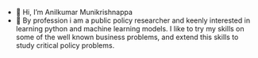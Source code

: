 - 👋 Hi, I’m Anilkumar Munikrishnappa
- 👀 By profession i am a public policy researcher and keenly interested in learning python and machine learning models. I like to try my skills on some of the well known business problems, and extend this skills to study critical policy problems. 

<!---
Anilkumar-Krishna/Anilkumar-Krishna is a ✨ special ✨ repository because its `README.md` (this file) appears on your GitHub profile.
You can click the Preview link to take a look at your changes.
--->
